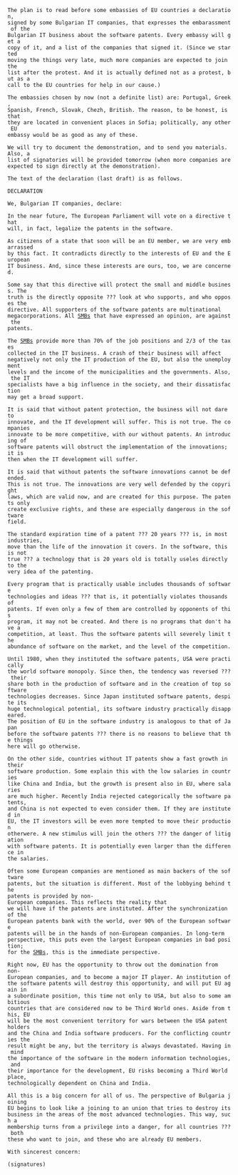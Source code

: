 `The plan is to read before some embassies of EU countries a declaration,`\
`signed by some Bulgarian IT companies, that expresses the embarassment of the`\
`Bulgarian IT business about the software patents. Every embassy will get a`\
`copy of it, and a list of the companies that signed it. (Since we started`\
`moving the things very late, much more companies are expected to join the`\
`list after the protest. And it is actually defined not as a protest, but as a`\
`call to the EU countries for help in our cause.)`

`The embassies chosen by now (not a definite list) are: Portugal, Greek,`\
`Spanish, French, Slovak, Chezh, British. The reason, to be honest, is that`\
`they are located in convenient places in Sofia; politically, any other EU`\
`embassy would be as good as any of these.`

`We will try to document the demonstration, and to send you materials. Also, a`\
`list of signatories will be provided tomorrow (when more companies are`\
`expected to sign directly at the demonstration).`

`The text of the declaration (last draft) is as follows.`

`DECLARATION`

`We, Bulgarian IT companies, declare:`

`In the near future, The European Parliament will vote on a directive that`\
`will, in fact, legalize the patents in the software.`

`As citizens of a state that soon will be an EU member, we are very embarrassed`\
`by this fact. It contradicts directly to the interests of EU and the European`\
`IT business. And, since these interests are ours, too, we are concerned.`

`Some say that this directive will protect the small and middle business. The`\
`truth is the directly opposite ??? look at who supports, and who opposes the`\
`directive. All supporters of the software patents are multinational`\
`megacorporations. All `[`SMBs`](SMBs "wikilink")` that have expressed an opinion, are against the`\
`patents.`

`The `[`SMBs`](SMBs "wikilink")` provide more than 70% of the job positions and 2/3 of the taxes`\
`collected in the IT business. A crash of their business will affect`\
`negatively not only the IT production of the EU, but also the unemployment `\
`levels and the income of the municipalities and the governments. Also, the IT`\
`specialists have a big influence in the society, and their dissatisfaction`\
`may get a broad support.`

`It is said that without patent protection, the business will not dare to`\
`innovate, and the IT development will suffer. This is not true. The companies`\
`innovate to be more competitive, with our without patents. An introducing of`\
`software patents will obstruct the implementation of the innovations; it is`\
`then when the IT development will suffer.`

`It is said that without patents the software innovations cannot be defended.`\
`This is not true. The innovations are very well defended by the copyright`\
`laws, which are valid now, and are created for this purpose. The patents only`\
`create exclusive rights, and these are especially dangerous in the software`\
`field.`

`The standard expiration time of a patent ??? 20 years ??? is, in most industries,`\
`move than the life of the innovation it covers. In the software, this is not`\
`true ??? a technology that is 20 years old is totally useles directly to the `\
`very idea of the patenting.`

`Every program that is practically usable includes thousands of software`\
`technologies and ideas ??? that is, it potentially violates thousands of`\
`patents. If even only a few of them are controlled by opponents of this`\
`program, it may not be created. And there is no programs that don't have a`\
`competition, at least. Thus the software patents will severely limit the`\
`abundance of software on the market, and the level of the competition.`

`Until 1980, when they instituted the software patents, USA were practically`\
`the world software monopoly. Since then, the tendency was reversed ??? their`\
`share both in the production of software and in the creation of top software`\
`technologies decreases. Since Japan instituted software patents, despite its`\
`huge technological potential, its software industry practically disappeared.`\
`The position of EU in the software industry is analogous to that of Japan`\
`before the software patents ??? there is no reasons to believe that the things`\
`here will go otherwise.`

`On the other side, countries without IT patents show a fast growth in their`\
`software production. Some explain this with the low salaries in countries`\
`like China and India, but the growth is present also in EU, where salaries`\
`are much higher. Recently India rejected categorically the software patents,`\
`and China is not expected to even consider them. If they are instituted in`\
`EU, the IT investors will be even more tempted to move their production`\
`otherwere. A new stimulus will join the others ??? the danger of litigation`\
`with software patents. It is potentially even larger than the difference in`\
`the salaries.`

`Often some European companies are mentioned as main backers of the software`\
`patents, but the situation is different. Most of the lobbying behind the`\
`patents is provided by non-European companies. This reflects the reality that`\
`we will have if the patents are instituted. After the synchronization of the`\
`European patents bank with the world, over 90% of the European software`\
`patents will be in the hands of non-European companies. In long-term`\
`perspective, this puts even the largest European companies in bad position;`\
`for the `[`SMBs`](SMBs "wikilink")`, this is the immediate perspective.`

`Right now, EU has the opportunity to throw out the domination from`\
`non-European companies, and to become a major IT player. An institution of`\
`the software patents will destroy this opportunity, and will put EU again in`\
`a subordinate position, this time not only to USA, but also to some ambitious`\
`countries that are considered now to be Third World ones. Aside from this, EU`\
`will be the most convenient territory for wars between the USA patent holders`\
`and the China and India software producers. For the conflicting countries the`\
`result might be any, but the territory is always devastated. Having in mind`\
`the importance of the software in the modern information technologies, and`\
`their importance for the development, EU risks becoming a Third World place,`\
`technologically dependent on China and India.`

`All this is a big concern for all of us. The perspective of Bulgaria joining`\
`EU begins to look like a joining to an union that tries to destroy its`\
`business in the areas of the most advanced technologies. This way, such a`\
`membership turns from a privilege into a danger, for all countries ??? both`\
`these who want to join, and these who are already EU members.`

`With sincerest concern:`

`(signatures)`
